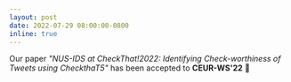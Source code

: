 ```yaml
---
layout: post
date: 2022-07-29 08:00:00-0800
inline: true
---
```


Our paper *"NUS-IDS at CheckThat!2022: Identifying Check-worthiness of Tweets using CheckthaT5"* has been accepted to **CEUR-WS'22** 🎉
